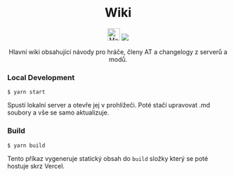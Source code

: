 <br />
<p align="center">
      <h1 align="center">Wiki</h1>
</p>
<p align="center">
  <img src="http://ForTheBadge.com/images/badges/made-with-javascript.svg" alt="Made with JavaScript" style="height: 28px;"/>
  <img src="https://therealsujitk-vercel-badge.vercel.app/?app=wiki-fic9mwj2a-craftmania&style=for-the-badge" />
</p>
<p align="center">
    Hlavní wiki obsahující návody pro hráče, členy AT a changelogy z serverů a modů.
</p>


### Local Development

```
$ yarn start
```

Spustí lokalní server a otevře jej v prohlížeči. Poté stačí upravovat .md soubory a vše se samo aktualizuje.

### Build

```
$ yarn build
```

Tento příkaz vygeneruje statický obsah do `build` složky který se poté hostuje skrz Vercel.
